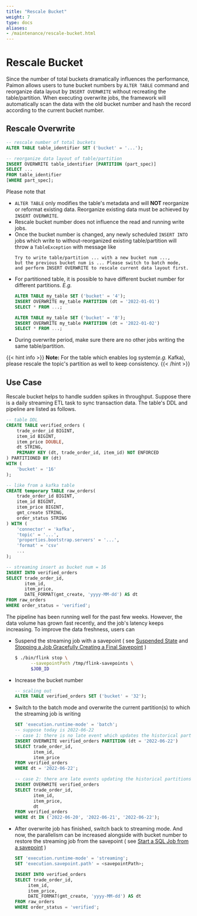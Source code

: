 ```yaml
---
title: "Rescale Bucket"
weight: 7
type: docs
aliases:
- /maintenance/rescale-bucket.html
---
```

<!--
Licensed to the Apache Software Foundation (ASF) under one
or more contributor license agreements.  See the NOTICE file
distributed with this work for additional information
regarding copyright ownership.  The ASF licenses this file
to you under the Apache License, Version 2.0 (the
"License"); you may not use this file except in compliance
with the License.  You may obtain a copy of the License at

  http://www.apache.org/licenses/LICENSE-2.0

Unless required by applicable law or agreed to in writing,
software distributed under the License is distributed on an
"AS IS" BASIS, WITHOUT WARRANTIES OR CONDITIONS OF ANY
KIND, either express or implied.  See the License for the
specific language governing permissions and limitations
under the License.
-->

# Rescale Bucket

Since the number of total buckets dramatically influences the performance, Paimon allows users to 
tune bucket numbers by `ALTER TABLE` command and reorganize data layout by `INSERT OVERWRITE` 
without recreating the table/partition. When executing overwrite jobs, the framework will automatically 
scan the data with the old bucket number and hash the record according to the current bucket number.

## Rescale Overwrite
```sql
-- rescale number of total buckets
ALTER TABLE table_identifier SET ('bucket' = '...');

-- reorganize data layout of table/partition
INSERT OVERWRITE table_identifier [PARTITION (part_spec)]
SELECT ... 
FROM table_identifier
[WHERE part_spec];
``` 

Please note that
- `ALTER TABLE` only modifies the table's metadata and will **NOT** reorganize or reformat existing data. 
  Reorganize existing data must be achieved by `INSERT OVERWRITE`.
- Rescale bucket number does not influence the read and running write jobs.
- Once the bucket number is changed, any newly scheduled `INSERT INTO` jobs which write to without-reorganized 
  existing table/partition will throw a `TableException` with message like 
  ```text
  Try to write table/partition ... with a new bucket num ..., 
  but the previous bucket num is ... Please switch to batch mode, 
  and perform INSERT OVERWRITE to rescale current data layout first.
  ```
- For partitioned table, it is possible to have different bucket number for different partitions. *E.g.*
  ```sql
  ALTER TABLE my_table SET ('bucket' = '4');
  INSERT OVERWRITE my_table PARTITION (dt = '2022-01-01')
  SELECT * FROM ...;
  
  ALTER TABLE my_table SET ('bucket' = '8');
  INSERT OVERWRITE my_table PARTITION (dt = '2022-01-02')
  SELECT * FROM ...;
  ```
- During overwrite period, make sure there are no other jobs writing the same table/partition.

{{< hint info >}}
__Note:__ For the table which enables log system(*e.g.* Kafka), please rescale the topic's partition as well to keep consistency.
{{< /hint >}}

## Use Case

Rescale bucket helps to handle sudden spikes in throughput. Suppose there is a daily streaming ETL task to sync transaction data. The table's DDL and pipeline
are listed as follows.

```sql
-- table DDL
CREATE TABLE verified_orders (
    trade_order_id BIGINT,
    item_id BIGINT,
    item_price DOUBLE,
    dt STRING,
    PRIMARY KEY (dt, trade_order_id, item_id) NOT ENFORCED 
) PARTITIONED BY (dt)
WITH (
    'bucket' = '16'
);

-- like from a kafka table 
CREATE temporary TABLE raw_orders(
    trade_order_id BIGINT,
    item_id BIGINT,
    item_price BIGINT,
    gmt_create STRING,
    order_status STRING
) WITH (
    'connector' = 'kafka',
    'topic' = '...',
    'properties.bootstrap.servers' = '...',
    'format' = 'csv'
    ...
);

-- streaming insert as bucket num = 16
INSERT INTO verified_orders
SELECT trade_order_id,
       item_id,
       item_price,
       DATE_FORMAT(gmt_create, 'yyyy-MM-dd') AS dt
FROM raw_orders
WHERE order_status = 'verified';
```
The pipeline has been running well for the past few weeks. However, the data volume has grown fast recently, 
and the job's latency keeps increasing. To improve the data freshness, users can 
- Suspend the streaming job with a savepoint ( see 
  [Suspended State](https://nightlies.apache.org/flink/flink-docs-stable/docs/internals/job_scheduling/) and 
  [Stopping a Job Gracefully Creating a Final Savepoint](https://nightlies.apache.org/flink/flink-docs-stable/docs/deployment/cli/) )
  ```bash
  $ ./bin/flink stop \
        --savepointPath /tmp/flink-savepoints \
        $JOB_ID
   ```
- Increase the bucket number
  ```sql
  -- scaling out
  ALTER TABLE verified_orders SET ('bucket' = '32');
  ```
- Switch to the batch mode and overwrite the current partition(s) to which the streaming job is writing
  ```sql
  SET 'execution.runtime-mode' = 'batch';
  -- suppose today is 2022-06-22
  -- case 1: there is no late event which updates the historical partitions, thus overwrite today's partition is enough
  INSERT OVERWRITE verified_orders PARTITION (dt = '2022-06-22')
  SELECT trade_order_id,
         item_id,
         item_price
  FROM verified_orders
  WHERE dt = '2022-06-22';
  
  -- case 2: there are late events updating the historical partitions, but the range does not exceed 3 days
  INSERT OVERWRITE verified_orders
  SELECT trade_order_id,
         item_id,
         item_price,
         dt
  FROM verified_orders
  WHERE dt IN ('2022-06-20', '2022-06-21', '2022-06-22');
  ```
- After overwrite job has finished, switch back to streaming mode. And now, the parallelism can be increased alongside with bucket number to restore the streaming job from the savepoint 
( see [Start a SQL Job from a savepoint](https://nightlies.apache.org/flink/flink-docs-stable/docs/dev/table/sqlclient/#start-a-sql-job-from-a-savepoint) )
  ```sql
  SET 'execution.runtime-mode' = 'streaming';
  SET 'execution.savepoint.path' = <savepointPath>;

  INSERT INTO verified_orders
  SELECT trade_order_id,
       item_id,
       item_price,
       DATE_FORMAT(gmt_create, 'yyyy-MM-dd') AS dt
  FROM raw_orders
  WHERE order_status = 'verified';
  ```
